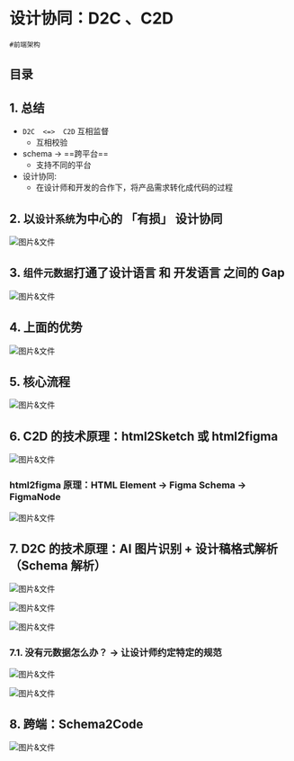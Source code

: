 
# 设计协同：D2C 、C2D

`#前端架构` 


## 目录
<!-- toc -->
 ## 1. 总结 

- `D2C  <=>  C2D` 互相监督
	- 互相校验
- schema → ==跨平台==
	- 支持不同的平台
- 设计协同:
	- 在设计师和开发的合作下，将产品需求转化成代码的过程

## 2. 以`设计系统`为中心的 「有损」 设计协同

![图片&文件](./files/20241215-16.png)

## 3. `组件元数据`打通了设计语言 和 开发语言 之间的 Gap

![图片&文件](./files/20241215-17.png)

## 4. 上面的优势

![图片&文件](./files/20241215-18.png)

## 5. 核心流程

![图片&文件](./files/20241215-19.png)

## 6. C2D 的技术原理：html2Sketch 或 html2figma

![图片&文件](./files/20241215-20.png)

### html2figma 原理：HTML Element → Figma Schema → FigmaNode

![图片&文件](./files/20241215-21.png)

## 7. D2C 的技术原理：AI 图片识别 + 设计稿格式解析（Schema 解析）

![图片&文件](./files/20241215-22.png)

![图片&文件](./files/20241215-23.png)

![图片&文件](./files/20241215-24.png)

### 7.1. 没有元数据怎么办？ → 让设计师约定特定的规范

![图片&文件](./files/20241215-25.png)

![图片&文件](./files/20241215-26.png)

## 8. 跨端：Schema2Code

![图片&文件](./files/20241215-27.png)
